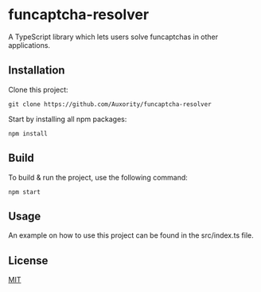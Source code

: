 # funcaptcha-resolver
A TypeScript library which lets users solve funcaptchas in other applications.

## Installation
Clone this project:
```
git clone https://github.com/Auxority/funcaptcha-resolver
```
Start by installing all npm packages:
```
npm install
```

## Build
To build & run the project, use the following command:
```
npm start
```

## Usage
An example on how to use this project can be found in the src/index.ts file.

## License
[MIT](https://choosealicense.com/licenses/mit/)
